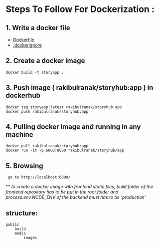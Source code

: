 # Steps To Follow For Dockerization : 

## 1. Write a docker file 
- [Dockerfile](../Dockerfile)
- [.dockerignore](../.dockerignore)

## 2. Create a docker image
    docker build -t storyapp . 

## 3. Push image ( rakibulranak/storyhub:app ) in dockerhub
    docker tag storyapp:latest rakibulranak/storyhub:app
    docker push rakibulranak/storyhub:app 

## 4. Pulling docker image and running in any machine
    docker pull rakibulranak/storyhub:app
    docker run -it -p 6000:8000 rakibulranak/storyhub/app
## 5. Browsing
     go to http://localhost:6000/
** *to create a docker image with frontend static files, build folder  of the frontend repository has to be put in the root folder and process.env.NODE_ENV of the backend must has to be 'production'*
## structure:
    public
        build
        media
            images

 
